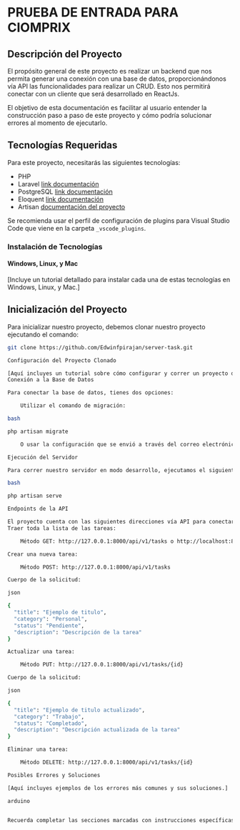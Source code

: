 # PRUEBA DE ENTRADA PARA CIOMPRIX

## Descripción del Proyecto

El propósito general de este proyecto es realizar un backend que nos permita generar una conexión con una base de datos, proporcionándonos vía API las funcionalidades para realizar un CRUD. Esto nos permitirá conectar con un cliente que será desarrollado en ReactJs.

El objetivo de esta documentación es facilitar al usuario entender la construcción paso a paso de este proyecto y cómo podría solucionar errores al momento de ejecutarlo.

## Tecnologías Requeridas

Para este proyecto, necesitarás las siguientes tecnologías:

- PHP
- Laravel [link documentación](#)
- PostgreSQL [link documentación](#)
- Eloquent [link documentación](#)
- Artisan [documentación del proyecto](#)

Se recomienda usar el perfil de configuración de plugins para Visual Studio Code que viene en la carpeta `_vscode_plugins`.

### Instalación de Tecnologías

#### Windows, Linux, y Mac

[Incluye un tutorial detallado para instalar cada una de estas tecnologías en Windows, Linux, y Mac.]

## Inicialización del Proyecto

Para inicializar nuestro proyecto, debemos clonar nuestro proyecto ejecutando el comando:

```bash
git clone https://github.com/Edwinfpirajan/server-task.git

Configuración del Proyecto Clonado

[Aquí incluyes un tutorial sobre cómo configurar y correr un proyecto de Laravel clonado, incluyendo la configuración del archivo .env.]
Conexión a la Base de Datos

Para conectar la base de datos, tienes dos opciones:

    Utilizar el comando de migración:

bash

php artisan migrate

    O usar la configuración que se envió a través del correo electrónico.

Ejecución del Servidor

Para correr nuestro servidor en modo desarrollo, ejecutamos el siguiente comando:

bash

php artisan serve

Endpoints de la API

El proyecto cuenta con las siguientes direcciones vía API para conectar con React o con cualquier otra tecnología para el front:
Traer toda la lista de las tareas:

    Método GET: http://127.0.0.1:8000/api/v1/tasks o http://localhost:8000/api/v1/tasks

Crear una nueva tarea:

    Método POST: http://127.0.0.1:8000/api/v1/tasks

Cuerpo de la solicitud:

json

{
  "title": "Ejemplo de titulo",
  "category": "Personal",
  "status": "Pendiente",
  "description": "Descripción de la tarea"
}

Actualizar una tarea:

    Método PUT: http://127.0.0.1:8000/api/v1/tasks/{id}

Cuerpo de la solicitud:

json

{
  "title": "Ejemplo de titulo actualizado",
  "category": "Trabajo",
  "status": "Completado",
  "description": "Descripción actualizada de la tarea"
}

Eliminar una tarea:

    Método DELETE: http://127.0.0.1:8000/api/v1/tasks/{id}

Posibles Errores y Soluciones

[Aquí incluyes ejemplos de los errores más comunes y sus soluciones.]

arduino


Recuerda completar las secciones marcadas con instrucciones específicas